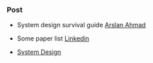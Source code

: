 ### Post

- System design survival guide [Arslan Ahmad](https://www.linkedin.com/feed/update/urn:li:activity:7046804930434650112/)

- Some paper list [Linkedin](https://www.linkedin.com/feed/update/urn:li:activity:7004135389888176128/)

- [System Design](https://www.linkedin.com/feed/update/urn:li:activity:7001879432713879552/)